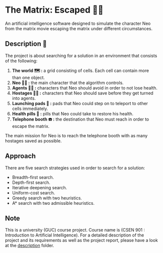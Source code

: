 # The Matrix: Escaped :running_man:
An artificial intelligence software designed to simulate the character Neo from the matrix movie escaping the matrix under different circumstances.

## Description :memo:
The project is about searching for a solution in an environment that consists of the following:

1. **The world :world_map: :** a grid consisting of cells. Each cell can contain more than one object.
2. **Neo :superhero_man: :** the main character that the algorithm controls.
3. **Agents :man_pilot: :** characters that Neo should avoid in order to not lose health. 
4. **Hostages :standing_man: :** characters that Neo should save before they get turned into agents.
5. **Launching pads :door: :** pads that Neo could step on to teleport to other cells immediately.
6. **Health pills :pill: :** pills that Neo could take to restore his health.
7. **Telephone booth :telephone: :** the destination that Neo must reach in order to escape the matrix.

The main mission for Neo is to reach the telephone booth with as many hostages saved as possible.

## Approach
There are five search strategies used in order to search for a solution:

* Breadth-first search.
* Depth-first search.
* Iterative deepening search.
* Uniform-cost search.
* Greedy search with two heuristics.
* A* search with two admissible heuristics.

## Note
This is a university (GUC) course project. Course name is (CSEN 901 : Introduction to Artificial Intelligence). For a detailed description of the project and its requirements as well as the project report, please have a look at the [description](description) folder.
